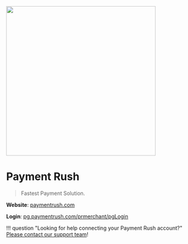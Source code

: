 <img src="https://static.openfintech.io/payment_providers/paymentrush/logo.png?w=400" width="400px" >

# Payment Rush

> Fastest Payment Solution.

**Website**: [paymentrush.com](https://www.paymentrush.com/)

**Login**: [pg.paymentrush.com/prmerchant/pgLogin](https://pg.paymentrush.com/prmerchant/pgLogin)

!!! question "Looking for help connecting your Payment Rush account?"
    <!--email_off-->[Please contact our support team](mailto:{{custom.support_email}})<!--/email_off-->!